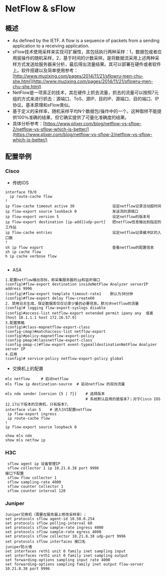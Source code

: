 # NetFlow & sFlow
## 概述
* As defined by the IETF.  A flow is a sequence of packets from a sending application to a receiving application. 
* sFlow技术使用采样来实现可扩展性，其包括执行两种采样：1，数据包或者应用层操作的随机采样，2，基于时间的计数采样。是将数据流采用上述两种采样方式发送给服务器来分析，最后得出流量结果。其可以部署在硬件或者软件上。软件搭建以及简单使用参考：[http://www.muzixing.com/pages/2014/11/21/sflowru-men-chu-she.html](http://www.muzixing.com/pages/2014/11/21/sflowru-men-chu-she.html)
* NetFlow是一项真正的技术，其在硬件上抓去流量，抓去的流量可以按照7元组的方式来进行抓去：源端口、ToS、源IP、目的IP、源端口、目的端口、IP协议。基本原理和sFlow类似。
* 基于定义的采样率，随机采样平均N个数据包/操作中的一个。这种取样不能提供100％准确的结果，但它确实提供了可量化准确度的结果。
* 具体分析参考：[https://www.plixer.com/blog/netflow-vs-sflow-2/netflow-vs-sflow-which-is-better/](https://www.plixer.com/blog/netflow-vs-sflow-2/netflow-vs-sflow-which-is-better/)

## 配置举例
### Cisco
* 传统IOS
```
interface f0/0
  ip route-cache flow
!
ip flow-cache timeout active 30                 设定netflow记录活动超时间
ip flow-export source lookback 0                发送流的源端口
ip flow-export version 5                        设定netflow的版本号
ip flow-export destination [ip-add][udp-port]   把netflow信息输出到指定的工作站
ip flow-cache entries                           设定netflow记录缓冲区的入口数
!
sh ip flow export                               查看netflow的配置信息
sh ip cache flow
h ip cache verbose flow
 
```
* ASA
```
1.配置netflow输出目标，即采集服务器的ip和监听端口
(config)#flow-export destination insideNetFlow Analyzer serverIP address 9996
(config)#flow-export template timeout-rate1    默认为30分钟
(config)#flow-export delay flow-create60
2. 禁用日志生成，保证数据库仅仅记录少量的必要信息。默允许netflow的流量
(config)# logging flow-export-syslogs disable
(config)#access-list netflow-export extended permit ipany any  或者[host 10.1.1.1 host 172.16.57.9]
3.配置策略
(config)#class-mapnetflow-export-class
(config-cmap)#matchaccess-list netflow-export
(config)#policy-mapnetflow-export-policy
(config-pmap)#classnetflow-export-class
(config-pmap-c)#flow-export event-typealldestinationNetFlow Analyzer server IP
4.应用
(config)# service-policy netflow-export-policy global
```
* 交换机上的配置
```
mls netflow     # 启动netflow
mls flow ip destination-source  # 启动netflow 的双向流量

mls nde sender [version {5 | 7}]    # 选择版本
                                    # 系统默认启用的是版本7；对于Cisco IOS 12.17以下版本的交换机，只有版本7。
interface vlan 5    # 进入SVI配置netflow
 ip flow-export ingress
 ip route-cache flow
!
ip flow-export source loopback 0

show mls nde
show mls netfow ip
```
### H3C
```
 sflow agent ip 设备管理IP
 sflow collector 1 ip 10.21.8.38 port 9996
接口下配置 
 sflow flow collector 1
 sflow sampling-rate 4000
 sflow counter collector 1
 sflow counter interval 120
```
### Juniper
```
Juniper交换机（需要在服务器上修改采样率）:
set protocols sflow agent-id 10.50.0.254
set protocols sflow polling-interval 60
set protocols sflow sample-rate ingress 4000
set protocols sflow sample-rate egress 4000
set protocols sflow collector 10.21.8.38 udp-port 9996
set protocols sflow interfaces 接口名
juniper防火墙
set interfaces reth1 unit 0 family inet sampling input
set interfaces reth1 unit 0 family inet sampling output
set forwarding-options sampling input rate 4000
set forwarding-options sampling family inet output flow-server 10.21.8.38 port 9996
```
